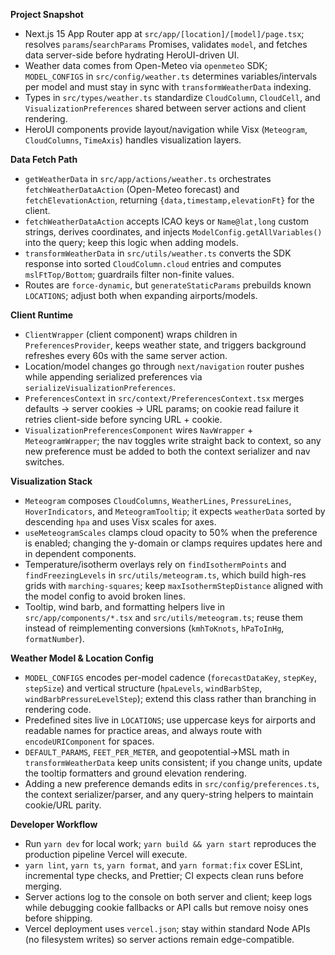 **Project Snapshot**
- Next.js 15 App Router app at `src/app/[location]/[model]/page.tsx`; resolves `params`/`searchParams` Promises, validates `model`, and fetches data server-side before hydrating HeroUI-driven UI.
- Weather data comes from Open-Meteo via `openmeteo` SDK; `MODEL_CONFIGS` in `src/config/weather.ts` determines variables/intervals per model and must stay in sync with `transformWeatherData` indexing.
- Types in `src/types/weather.ts` standardize `CloudColumn`, `CloudCell`, and `VisualizationPreferences` shared between server actions and client rendering.
- HeroUI components provide layout/navigation while Visx (`Meteogram`, `CloudColumns`, `TimeAxis`) handles visualization layers.

**Data Fetch Path**
- `getWeatherData` in `src/app/actions/weather.ts` orchestrates `fetchWeatherDataAction` (Open-Meteo forecast) and `fetchElevationAction`, returning `{data,timestamp,elevationFt}` for the client.
- `fetchWeatherDataAction` accepts ICAO keys or `Name@lat,long` custom strings, derives coordinates, and injects `ModelConfig.getAllVariables()` into the query; keep this logic when adding models.
- `transformWeatherData` in `src/utils/weather.ts` converts the SDK response into sorted `CloudColumn.cloud` entries and computes `mslFtTop/Bottom`; guardrails filter non-finite values.
- Routes are `force-dynamic`, but `generateStaticParams` prebuilds known `LOCATIONS`; adjust both when expanding airports/models.

**Client Runtime**
- `ClientWrapper` (client component) wraps children in `PreferencesProvider`, keeps weather state, and triggers background refreshes every 60s with the same server action.
- Location/model changes go through `next/navigation` router pushes while appending serialized preferences via `serializeVisualizationPreferences`.
- `PreferencesContext` in `src/context/PreferencesContext.tsx` merges defaults → server cookies → URL params; on cookie read failure it retries client-side before syncing URL + cookie.
- `VisualizationPreferencesComponent` wires `NavWrapper` + `MeteogramWrapper`; the nav toggles write straight back to context, so any new preference must be added to both the context serializer and nav switches.

**Visualization Stack**
- `Meteogram` composes `CloudColumns`, `WeatherLines`, `PressureLines`, `HoverIndicators`, and `MeteogramTooltip`; it expects `weatherData` sorted by descending `hpa` and uses Visx scales for axes.
- `useMeteogramScales` clamps cloud opacity to 50% when the preference is enabled; changing the y-domain or clamps requires updates here and in dependent components.
- Temperature/isotherm overlays rely on `findIsothermPoints` and `findFreezingLevels` in `src/utils/meteogram.ts`, which build high-res grids with `marching-squares`; keep `maxIsothermStepDistance` aligned with the model config to avoid broken lines.
- Tooltip, wind barb, and formatting helpers live in `src/app/components/*.tsx` and `src/utils/meteogram.ts`; reuse them instead of reimplementing conversions (`kmhToKnots`, `hPaToInHg`, `formatNumber`).

**Weather Model & Location Config**
- `MODEL_CONFIGS` encodes per-model cadence (`forecastDataKey`, `stepKey`, `stepSize`) and vertical structure (`hpaLevels`, `windBarbStep`, `windBarbPressureLevelStep`); extend this class rather than branching in rendering code.
- Predefined sites live in `LOCATIONS`; use uppercase keys for airports and readable names for practice areas, and always route with `encodeURIComponent` for spaces.
- `DEFAULT_PARAMS`, `FEET_PER_METER`, and geopotential→MSL math in `transformWeatherData` keep units consistent; if you change units, update the tooltip formatters and ground elevation rendering.
- Adding a new preference demands edits in `src/config/preferences.ts`, the context serializer/parser, and any query-string helpers to maintain cookie/URL parity.

**Developer Workflow**
- Run `yarn dev` for local work; `yarn build && yarn start` reproduces the production pipeline Vercel will execute.
- `yarn lint`, `yarn ts`, `yarn format`, and `yarn format:fix` cover ESLint, incremental type checks, and Prettier; CI expects clean runs before merging.
- Server actions log to the console on both server and client; keep logs while debugging cookie fallbacks or API calls but remove noisy ones before shipping.
- Vercel deployment uses `vercel.json`; stay within standard Node APIs (no filesystem writes) so server actions remain edge-compatible.
